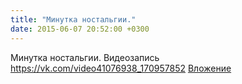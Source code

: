 ```yaml
---
title: "Минутка ностальгии."
date: 2015-06-07 20:52:00 +0300
---
```


Минутка ностальгии.
Видеозапись
<a class="vk-attach" href="https://vk.com/video41076938_170957852">https://vk.com/video41076938_170957852</a>
<a class="vk-attach" href="https://vk.com/video41076938_170957852">Вложение</a>
